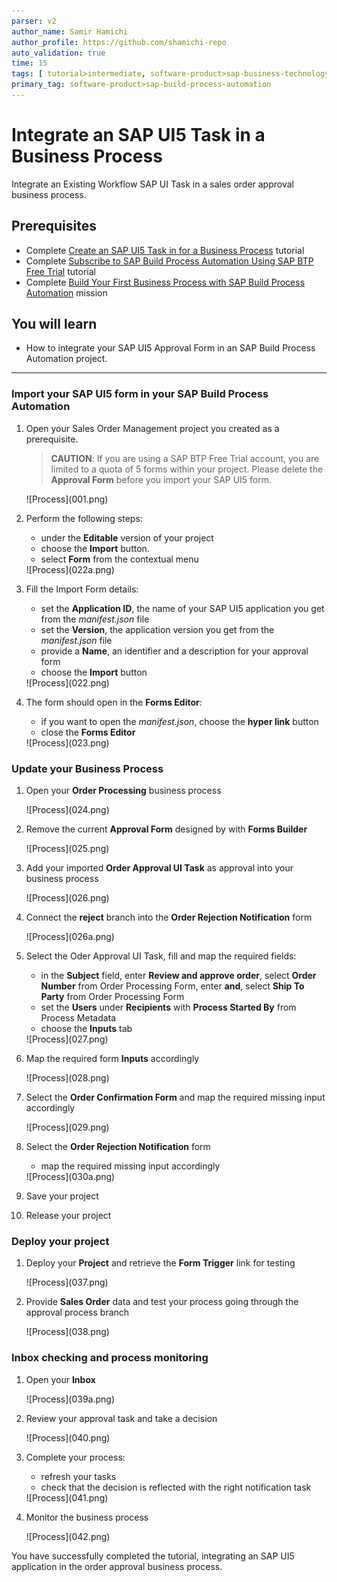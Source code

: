 ```yaml
---
parser: v2
author_name: Samir Hamichi
author_profile: https://github.com/shamichi-repo
auto_validation: true
time: 15
tags: [ tutorial>intermediate, software-product>sap-business-technology-platform,products>sap-business-application-studio, tutorial>free-tier ]
primary_tag: software-product>sap-build-process-automation
---
```


# Integrate an SAP UI5 Task in a Business Process
<!-- description -->Integrate an Existing Workflow SAP UI Task in a sales order approval business process.

## Prerequisites
 - Complete [Create an SAP UI5 Task in for a Business Process](spa-create-sapui5-task-orderapproval) tutorial
 - Complete [Subscribe to SAP Build Process Automation Using SAP BTP Free Trial](spa-subscribe-free-trial) tutorial
 - Complete [Build Your First Business Process with SAP Build Process Automation](mission.sap-process-automation) mission

## You will learn
  - How to integrate your SAP UI5 Approval Form in an SAP Build Process Automation project.

---

### Import your SAP UI5 form in your SAP Build Process Automation

1. Open your Sales Order Management project you created as a prerequisite.

    > **CAUTION**: If you are using a SAP BTP Free Trial account, you are limited to a quota of 5 forms within your project. Please delete the **Approval Form** before you import your SAP UI5 form.

    <!-- border -->![Process](001.png)

2. Perform the following steps:

    - under the **Editable** version of your project
    - choose the **Import** button.
    - select **Form** from the contextual menu

    <!-- border -->![Process](022a.png)

3. Fill the Import Form details:

    - set the **Application ID**, the name of your SAP UI5 application you get from the *manifest.json* file
    - set the **Version**, the application version you get from the *manifest.json* file
    - provide a **Name**, an identifier and a description for your approval form
    - choose the **Import** button

    <!-- border -->![Process](022.png)

4. The form should open in the **Forms Editor**:

    - if you want to open the *manifest.json*, choose the **hyper link** button
    - close the **Forms Editor**

    <!-- border -->![Process](023.png)

### Update your Business Process

1. Open your **Order Processing** business process

    <!-- border -->![Process](024.png)

2. Remove the current **Approval Form** designed by with **Forms Builder**

    <!-- border -->![Process](025.png)

3. Add your imported **Order Approval UI Task** as approval into your business process

    <!-- border -->![Process](026.png)

4. Connect the **reject** branch into the **Order Rejection Notification** form

    <!-- border -->![Process](026a.png)

5. Select the Oder Approval UI Task, fill and map the required fields:

    - in the **Subject** field, enter **Review and approve order**, select **Order Number** from Order Processing Form, enter **and**, select **Ship To Party** from Order Processing Form
    - set the **Users** under **Recipients** with **Process Started By** from Process Metadata
    - choose the **Inputs** tab

    <!-- border -->![Process](027.png)

6. Map the required form **Inputs** accordingly

    <!-- border -->![Process](028.png)

7. Select the **Order Confirmation Form** and map the required missing input accordingly

    <!-- border -->![Process](029.png)

8. Select the **Order Rejection Notification** form

    - map the required missing input accordingly

    <!-- border -->![Process](030a.png)

9. Save your project

10. Release your project


### Deploy your project

1. Deploy your **Project** and retrieve the **Form Trigger** link for testing

    <!-- border -->![Process](037.png)

2. Provide **Sales Order** data and test your process going through the approval process branch

    <!-- border -->![Process](038.png)


### Inbox checking and process monitoring

1. Open your **Inbox**

    <!-- border -->![Process](039a.png)

2. Review your approval task and take a decision

    <!-- border -->![Process](040.png)

3. Complete your process:

    - refresh your tasks
    - check that the decision is reflected with the right notification task

    <!-- border -->![Process](041.png)

4. Monitor the business process

    <!-- border -->![Process](042.png)

You have successfully completed the tutorial, integrating an SAP UI5 application in the order approval business process.
